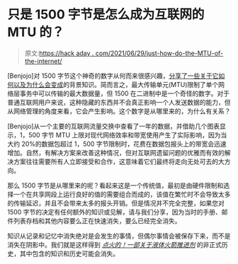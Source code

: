 # 只是 1500 字节是怎么成为互联网的 MTU 的？

> 原文:[https://hack aday . com/2021/06/29/just-how-do-the-MTU-of-the-internet/](https://hackaday.com/2021/06/29/just-how-did-1500-bytes-become-the-mtu-of-the-internet/)

[Benjojo]对 1500 字节这个神奇的数字从何而来很感兴趣，[分享了一些关于它如何以及为什么会变成](https://blog.benjojo.co.uk/post/why-is-ethernet-mtu-1500)的背景知识。简而言之，最大传输单元(MTU)限制了单个网络层事务中可以传输的最大数据量，但 1500 在二进制中是一个奇怪的数字。对于普通互联网用户来说，这种隐藏的东西并不会真正影响一个人发送数据的能力，但从网络管理的角度来看，它会产生影响。这个数字是从哪里来的，为什么有关系？

[Benjojo]从一个主要的互联网流量交换中查看了一年的数据，并借助几个图表显示，1，500 字节 MTU 上限对现代网络效率和带宽使用产生了实际影响，因为当大约 20%的数据包超过 1，500 字节限制时，花费在数据包报头上的带宽会迅速增加。自然，有解决方案来改善这种情况，但对互联网遗留问题的优雅而有效的解决方案往往需要所有人立即接受和合作，这意味着它们最终将走向无处可去的大方向。

那么 1500 字节是从哪里来的呢？看起来这是一个传统值，最初是由硬件限制和选择一个在共享网段上运行良好的值的需要组合而成的，该值在繁忙时不会导致太多的传输延迟，并且不会带来太多的报头开销。但是情况并不完全完整，如果您对 1500 字节的决定有任何额外的知识或见解，请与我们分享，因为当时的手册、邮件列表存档和其他内容要么正在快速消失，要么已经完全消失。

知识从记录和记忆中消失绝对是会发生的事情，但偶尔事情会被保存下来，而不是消失在阴影中。我们就是这样得到 [*点火的！一部关于液体火箭推进剂*](https://hackaday.com/2017/08/11/books-you-should-read-ignition/) 的非正式历史，其中包含的知识和历史可能会消失。